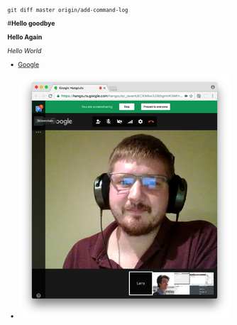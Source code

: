 `git diff master origin/add-command-log`

#**Hello goodbye**

**Hello Again**

*Hello World*

* [Google](https://www.google.com)

* ![GPS 1.1](GPS1_1.png)
